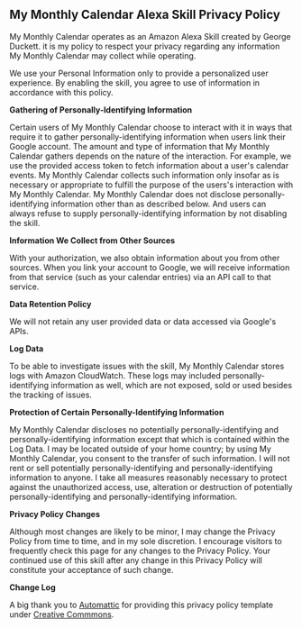 ## My Monthly Calendar Alexa Skill Privacy Policy
My Monthly Calendar operates as an Amazon Alexa Skill created by George Duckett. it is my policy to respect your privacy regarding any information My Monthly Calendar may collect while operating.

We use your Personal Information only to provide a personalized user experience. By enabling the skill, you agree to use of information in accordance with this policy.

**Gathering of Personally-Identifying Information**

Certain users of My Monthly Calendar choose to interact with it in ways that require it to gather personally-identifying information when users link their Google account. The amount and type of information that My Monthly Calendar gathers depends on the nature of the interaction. For example, we use the provided access token to fetch information about a user's calendar events. My Monthly Calendar collects such information only insofar as is necessary or appropriate to fulfill the purpose of the users's interaction with My Monthly Calendar. My Monthly Calendar does not disclose personally-identifying information other than as described below. And users can always refuse to supply personally-identifying information by not disabling the skill.

**Information We Collect from Other Sources**

With your authorization, we also obtain information about you from other sources. When you link your account to Google, we will receive information from that service (such as your calendar entries) via an API call to that service.

**Data Retention Policy**

We will not retain any user provided data or data accessed via Google's APIs.

**Log Data**

To be able to investigate issues with the skill, My Monthly Calendar stores logs with Amazon CloudWatch. These logs may included personally-identifying information as well, which are not exposed, sold or used besides the tracking of issues.

**Protection of Certain Personally-Identifying Information**

My Monthly Calendar discloses no potentially personally-identifying and personally-identifying information except that which is contained within the Log Data. I may be located outside of your home country; by using My Monthly Calendar, you consent to the transfer of such information. I will not rent or sell potentially personally-identifying and personally-identifying information to anyone. I take all measures reasonably necessary to protect against the unauthorized access, use, alteration or destruction of potentially personally-identifying and personally-identifying information.

**Privacy Policy Changes**

Although most changes are likely to be minor, I may change the Privacy Policy from time to time, and in my sole discretion. I encourage visitors to frequently check this page for any changes to the Privacy Policy. Your continued use of this skill after any change in this Privacy Policy will constitute your acceptance of such change.

**Change Log**

A big thank you to [Automattic](https://automattic.com) for providing this privacy policy template under [Creative Commmons](https://creativecommons.org/licenses/by-sa/4.0/).
